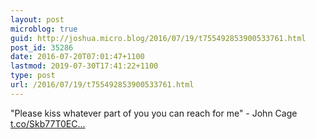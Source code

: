 ```yaml
---
layout: post
microblog: true
guid: http://joshua.micro.blog/2016/07/19/t755492853900533761.html
post_id: 35286
date: 2016-07-20T07:01:47+1100
lastmod: 2019-07-30T17:41:22+1100
type: post
url: /2016/07/19/t755492853900533761.html
---
```

"Please kiss whatever part of you you can reach for me" - John Cage [t.co/Skb77T0EC...](https://t.co/Skb77T0ECw)
